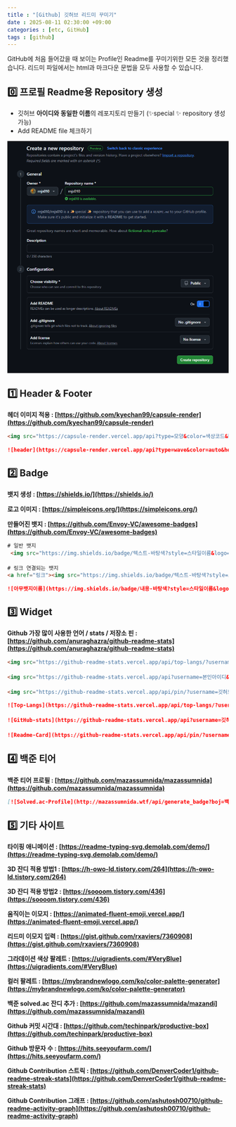 ```yaml
---
title : "[Github] 깃허브 리드미 꾸미기"
date : 2025-08-11 02:30:00 +09:00
categories : [etc, GitHub]
tags : [github]
---
```


GitHub에 처음 들어갔을 때 보이는 Profile인 Readme를 꾸미기위한 모든 것을 정리했습니다.
리드미 파일에서는 html과 마크다운 문법을 모두 사용할 수 있습니다.

## 0️⃣ 프로필 Readme용 Repository 생성

- 깃허브 **아이디와 동일한 이름**의 레포지토리 만들기 (✨special ✨ repository 생성 가능)
- Add README file 체크하기

<img alt="Image" src="/assets/img/post_img/202508/2508111.png" />


## 1️⃣ Header & Footer

**헤더 이미지 적용 : [https://github.com/kyechan99/capsule-render](https://github.com/kyechan99/capsule-render)**

```html
<img src="https://capsule-render.vercel.app/api?type=모양&color=색상코드&height=높이&section=header&text=텍스트&fontSize=텍스트크기" />
```

```markdown
![header](https://capsule-render.vercel.app/api?type=wave&color=auto&height=300&section=header&text=capsule%20render&fontSize=90)
```

## 2️⃣ Badge
**뱃지 생성 : [https://shields.io/](https://shields.io/)**

**로고 이미지 : [https://simpleicons.org/](https://simpleicons.org/)**

**만들어진 뱃지 : [https://github.com/Envoy-VC/awesome-badges](https://github.com/Envoy-VC/awesome-badges)**

```html
# 일반 뱃지
 <img src="https://img.shields.io/badge/텍스트-바탕색?style=스타일이름&logo=로고이름&logoColor=로고색"/>

# 링크 연결되는 뱃지
<a href="링크"><img src="https://img.shields.io/badge/텍스트-바탕색?style=스타일이름&logo=로고이름&logoColor=로고색"/></a>
```

```markdown
![아무뱃지이름](https://img.shields.io/badge/내용-바탕색?style=스타일이름&logo=로고이름&logoColor=로고색)
```

## 3️⃣ Widget
**Github 가장 많이 사용한 언어 / stats / 저장소 핀 : [https://github.com/anuraghazra/github-readme-stats](https://github.com/anuraghazra/github-readme-stats)**

```html
<img src="https://github-readme-stats.vercel.app/api/top-langs/?username=깃허브아이디&layout=compact&theme=테마이름">

<img src="https://github-readme-stats.vercel.app/api?username=본인아이디&show_icons=true&theme=테마이름">

<img src="https://github-readme-stats.vercel.app/api/pin/?username=깃허브아이디&repo=레포지토리이름&theme=테마이름">
```

```markdown
![Top-Langs](https://github-readme-stats.vercel.app/api/top-langs/?username=깃허브아이디&layout=compact&theme=테마이름)

![GitHub-stats](https://github-readme-stats.vercel.app/api?username=깃허브아이디&show_icons=true&theme=테마이름)

![Readme-Card](https://github-readme-stats.vercel.app/api/pin/?username=깃허브아이디&repo=레포지토리이름&theme=테마이름)
```

## 4️⃣ 백준 티어
**백준 티어 프로필 : [https://github.com/mazassumnida/mazassumnida](https://github.com/mazassumnida/mazassumnida)**

```markdown
[![Solved.ac-Profile](http://mazassumnida.wtf/api/generate_badge?boj=백준아이디)](https://solved.ac/백준아이디)
```

## 5️⃣ 기타 사이트
**타이핑 애니메이션 : [https://readme-typing-svg.demolab.com/demo/](https://readme-typing-svg.demolab.com/demo/)**

**3D 잔디 적용 방법1 : [https://h-owo-ld.tistory.com/264](https://h-owo-ld.tistory.com/264)**

**3D 잔디 적용 방법2 : [https://soooom.tistory.com/436](https://soooom.tistory.com/436)**

**움직이는 이모지 : [https://animated-fluent-emoji.vercel.app/](https://animated-fluent-emoji.vercel.app/)**

**리드미 이모지 입력 : [https://gist.github.com/rxaviers/7360908](https://gist.github.com/rxaviers/7360908)**

**그라데이션 색상 팔레트 : [https://uigradients.com/#VeryBlue](https://uigradients.com/#VeryBlue)**

**컬러 팔레트 : [https://mybrandnewlogo.com/ko/color-palette-generator](https://mybrandnewlogo.com/ko/color-palette-generator)**

**백준 solved.ac 잔디 추가 : [https://github.com/mazassumnida/mazandi](https://github.com/mazassumnida/mazandi)**

**Github 커밋 시간대 : [https://github.com/techinpark/productive-box](https://github.com/techinpark/productive-box)**

**Github 방문자 수 : [https://hits.seeyoufarm.com/](https://hits.seeyoufarm.com/)**

**Github Contribution 스트릭 : [https://github.com/DenverCoder1/github-readme-streak-stats](https://github.com/DenverCoder1/github-readme-streak-stats)**

**Github Contribution 그래프 : [https://github.com/ashutosh00710/github-readme-activity-graph](https://github.com/ashutosh00710/github-readme-activity-graph)**